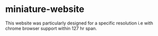 # miniature-website

This website was particularly designed for a specific resolution i.e     with chrome browser support within 127 hr span.
